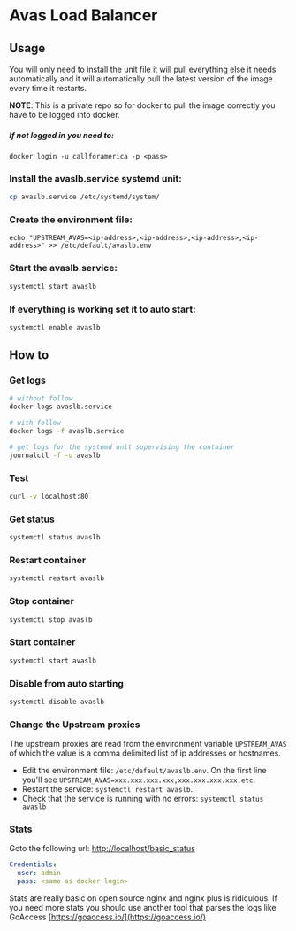 # Avas Load Balancer

## Usage

You will only need to install the unit file it will pull everything else it needs automatically and it will automatically pull the latest version of the image every time it restarts.


**NOTE**: This is a private repo so for docker to pull the image correctly you have to be logged into docker.

##### If not logged in you need to:
```
docker login -u callforamerica -p <pass>
```


### Install the avaslb.service systemd unit:
```bash
cp avaslb.service /etc/systemd/system/
```

### Create the environment file:
```
echo "UPSTREAM_AVAS=<ip-address>,<ip-address>,<ip-address>,<ip-address>" >> /etc/default/avaslb.env
```

### Start the avaslb.service:
```bash
systemctl start avaslb
```

### If everything is working set it to auto start:
```bash
systemctl enable avaslb
```

## How to

### Get logs
```bash
# without follow
docker logs avaslb.service

# with follow
docker logs -f avaslb.service

# get logs for the systemd unit supervising the container
journalctl -f -u avaslb
```

### Test
```bash
curl -v localhost:80
```

### Get status
```bash
systemctl status avaslb
```

### Restart container
```bash
systemctl restart avaslb
```

### Stop container
```bash
systemctl stop avaslb
```

### Start container
```bash
systemctl start avaslb
```

### Disable from auto starting
```bash
systemctl disable avaslb
```

### Change the Upstream proxies
The upstream proxies are read from the environment variable `UPSTREAM_AVAS` of which the value is a comma delimited list of ip addresses or hostnames.

* Edit the environment file: `/etc/default/avaslb.env`.  On the first line you'll see `UPSTREAM_AVAS=xxx.xxx.xxx.xxx,xxx.xxx.xxx.xxx,etc`.
* Restart the service: `systemctl restart avaslb`.
* Check that the service is running with no errors: `systemctl status avaslb`

### Stats
Goto the following url: [http://localhost/basic_status](http://localhost/basic_status)

```yaml
Credentials:
  user: admin
  pass: <same as docker login>
```

Stats are really basic on open source nginx and nginx plus is ridiculous. If you need more stats you should use another tool that parses the logs like GoAccess [https://goaccess.io/](https://goaccess.io/)

